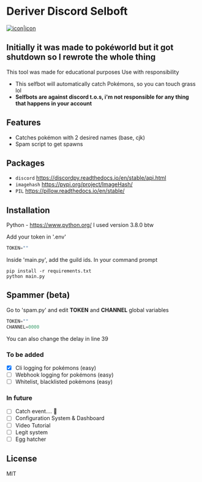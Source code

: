 # Deriver Discord Selboft

[![icon|icon](https://styles.redditmedia.com/t5_2utus2/styles/communityIcon_nlsut2fgerm71.png)](https://top.gg/bot/704130818339242094)

Initially it was made to pokéworld but it got shutdown so I rewrote the whole thing
------
This tool was made for educational purposes
Use with responsibility
- This selfbot will automatically catch Pokémons, so you can touch grass lol
- **Selfbots are against discord t.o.s, i'm not responsible for any thing that happens in your account**

## Features
- Catches pokémon with 2 desired names (base, cjk)
- Spam script to get spawns

Packages
------
- `discord` <https://discordpy.readthedocs.io/en/stable/api.html>
- `imagehash` <https://pypi.org/project/ImageHash/>
- `PIL` <https://pillow.readthedocs.io/en/stable/>

## Installation
Python - https://www.python.org/
I used version 3.8.0 btw

Add your token in '.env'
```py
TOKEN=""
```
Inside 'main.py', add the guild ids.
In your command prompt
```shell
pip install -r requirements.txt
python main.py
```

## Spammer (beta)
Go to 'spam.py' and edit **TOKEN** and **CHANNEL** global variables
```py
TOKEN=""
CHANNEL=0000
```
You can also change the delay in line 39

### To be added
- [x] Cli logging for pokémons (easy)
- [ ] Webhook logging for pokémons (easy)
- [ ] Whitelist, blacklisted pokémons (easy)

### In future
- [ ] Catch event.... 🤔
- [ ] Configuration System & Dashboard 
- [ ] Video Tutorial
- [ ] Legit system
- [ ] Egg hatcher

## License
MIT


